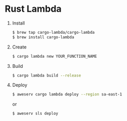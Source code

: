 # Rust Lambda

1. Install
    ```bash
    $ brew tap cargo-lambda/cargo-lambda
    $ brew install cargo-lambda
    ```

2. Create
    ```bash
    $ cargo lambda new YOUR_FUNCTION_NAME
    ```

3. Build
    ```bash
    $ cargo lambda build --release
    ```

4. Deploy
    ```bash
    $ aweserv cargo lambda deploy --region sa-east-1
    ```
    or
    ```bash
    $ aweserv sls deploy
    ```
